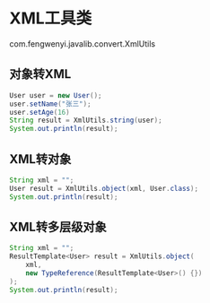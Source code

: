 # XML工具类

com.fengwenyi.javalib.convert.XmlUtils

## 对象转XML

```java
User user = new User();
user.setName("张三");
user.setAge(16)
String result = XmlUtils.string(user);
System.out.println(result);
```

## XML转对象

```java
String xml = "";
User result = XmlUtils.object(xml, User.class);
System.out.println(result);
```

## XML转多层级对象

```java
String xml = "";
ResultTemplate<User> result = XmlUtils.object(
    xml, 
    new TypeReference(ResultTemplate<User>() {})
);
System.out.println(result);
```
